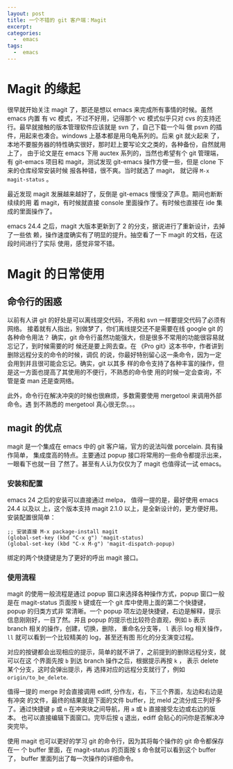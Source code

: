 ```yaml
---
layout: post
title: 一个不错的 git 客户端：Magit
excerpt:
categories:
  -  emacs
tags:
  -  emacs
---
```



# Magit 的缘起

很早就开始关注 magit 了，那还是想以 emacs 来完成所有事情的时候。虽然 emacs 内置 有 vc 模式，不过不好用，记得那个 vc 模式似乎只对 cvs 的支持还行。最早就接触的版本管理软件应该就是 svn 了，自己下载一个叫 做 psvn 的插件，用起来也凑合。windows 上基本都是用乌龟系列的。后来 git 就火起来 了，本地不要服务器的特性确实很好，那时赶上要写论文之类的，各种备份，自然就用上了， 由于论文是在 emacs 下用 auctex 系列的，当然也希望有个 git 管理端，有 git-emacs 项目和 magit，测试发现 git-emacs 操作方便一些，但是 clone 下来的仓库经常安装时候 报各种错，很不爽。当时就选了 magit， 就记得 `M-x magit-status` 。

最近发现 magit 发展越来越好了，反倒是 git-emacs 慢慢没了声息。期间也断断续续的用 着 magit，有时候就直接 console 里面操作了。有时候也直接在 ide 集成的里面操作了。

emacs 24.4 之后，magit 大版本更新到了 2 的分支，据说进行了重新设计，去掉了一些依 赖，操作速度确实有了明显的提升。抽空看了一下 magit 的文档，在这段时间进行了实际 使用，感觉非常不错。


# Magit 的日常使用


## 命令行的困惑

以前有人讲 git 的好处是可以离线提交代码，不用和 svn 一样要提交代码了必须有网络。 接着就有人指出，别做梦了，你们离线提交还不是需要在线 google git 的各种命令用法？ 确实，git 命令行虽然功能强大，但是很多不常用的功能很容易就忘记了，到时候需要的时 候还是要上网去查。在 《Pro git》这本书中，作者讲到删除远程分支的命令的时候，调侃 的说，你最好特别留心这一条命令，因为一定会用到并且很可能会忘记。确实，git 以其多 样的命令支持了各种丰富的操作，但是这一方面也提高了其使用的不便行，不熟悉的命令使 用的时候一定会查询，不管是查 man 还是查网络。

此外，命令行在解决冲突的时候也很麻烦，多数需要使用 mergetool 来调用外部命令。遇 到不熟悉的 mergetool 真心很无奈。。。


## magit 的优点

magit 是一个集成在 emacs 中的 git 客户端，官方的说法叫做 porcelain. 具有操作简单， 集成度高的特点。主要通过 popup 接口将常用的一些命令都提示出来，一眼看下也就一目 了然了。甚至有人认为仅仅为了 magit 也值得试一试 emacs。


### 安装和配置

emacs 24 之后的安装可以直接通过 melpa， 值得一提的是，最好使用 emacs 24.4 以及以 上，这个版本支持 magit 2.1.0 以上，是全新设计的，更方便好用。安装配置很简单：

```emacs-lisp
;; 安装直接 M-x package-install magit
(global-set-key (kbd "C-x g") 'magit-status)
(global-set-key (kbd "C-x M-g") 'magit-dispatch-popup)
```

绑定的两个快捷键是为了更好的呼出 magit 接口。


### 使用流程

magit 的使用一般流程是通过 popup 窗口来选择各种操作方式，popup 窗口一般是在 magit-status 页面按 `h` 键或在一个 git 库中使用上面的第二个快捷键，popup 的归类方式非 常清晰。一个 popup 项左边是快捷键，右边是解释，提示信息刚刚好，一目了然。并且 popup 的提示也比较符合直观，例如 `b` 表示 branch 相关的操作，创建，切换，删除， 重命名分支等， `l` 表示 log 相关操作， `ll` 就可以看到一个比较精美的 log，甚至还有图 形化的分支演变过程。

对应的按键都会出现相应的提示，简单的就不讲了，之前提到的删除远程分支，就可以在这 个界面先按 `b` 到达 branch 操作之后，根据提示再按 `k` ， 表示 delete 某个分支，这时会弹出提示，再 选择对应的远程分支就行了，例如 `origin/to_be_delete`.

值得一提的 merge 时会直接调用 ediff, 分作左，右，下三个界面，左边和右边是有冲突 的文件，最终的结果就是下面的文件 buffer，比 meld 之流分成三列好多了。通过快捷键 `p` 或 `n` 在冲突块之间导航，用 `a` 或 `b` 直接接受左边或右边的版本。 也可以直接编辑下面窗口。完毕后按 `q` 退出，ediff 会贴心的问你是否解决冲突完毕。

使用 magit 也可以更好的学习 git 的命令行，因为其将每个操作的 git 命令都保存在一 个 buffer 里面，在 magit-status 的页面按 `$` 命令就可以看到这个 buffer 了， buffer 里面列出了每一次操作的详细命令。
